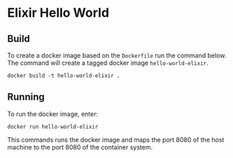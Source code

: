 # Elixir Hello World

## Build

To create a docker image based on the `Dockerfile` run the command below.
The command will create a tagged docker image `hello-world-elixir`.

```
docker build -t hello-world-elixir .
```

## Running 

To run the docker image, enter:

```
docker run hello-world-elixir
```

This commands runs the docker image and maps the port 8080 of the host machine
to the port 8080 of the container system.
